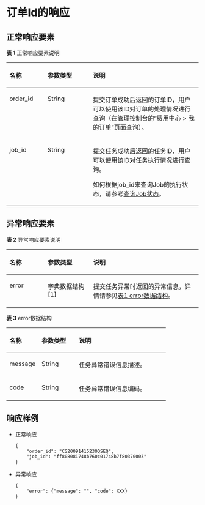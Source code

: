 # 订单Id的响应<a name="ZH-CN_TOPIC_0131356400"></a>

## 正常响应要素<a name="section5296124617366"></a>

**表 1**  正常响应要素说明

<a name="table757167711151"></a>
<table><thead align="left"><tr id="row5251903911151"><th class="cellrowborder" valign="top" width="19.86%" id="mcps1.2.4.1.1"><p id="p2618376611151"><a name="p2618376611151"></a><a name="p2618376611151"></a>名称</p>
</th>
<th class="cellrowborder" valign="top" width="23.59%" id="mcps1.2.4.1.2"><p id="p4051029311151"><a name="p4051029311151"></a><a name="p4051029311151"></a>参数类型</p>
</th>
<th class="cellrowborder" valign="top" width="56.55%" id="mcps1.2.4.1.3"><p id="p6010832511151"><a name="p6010832511151"></a><a name="p6010832511151"></a>说明</p>
</th>
</tr>
</thead>
<tbody><tr id="row3693617411151"><td class="cellrowborder" valign="top" width="19.86%" headers="mcps1.2.4.1.1 "><p id="p3332124712519"><a name="p3332124712519"></a><a name="p3332124712519"></a>order_id</p>
</td>
<td class="cellrowborder" valign="top" width="23.59%" headers="mcps1.2.4.1.2 "><p id="p813044011151"><a name="p813044011151"></a><a name="p813044011151"></a>String</p>
</td>
<td class="cellrowborder" valign="top" width="56.55%" headers="mcps1.2.4.1.3 "><p id="p5458589811151"><a name="p5458589811151"></a><a name="p5458589811151"></a>提交订单成功后返回的订单ID，用户可以使用该ID对订单的处理情况进行查询（在管理控制台的“费用中心 &gt; 我的订单”页面查询）。</p>
</td>
</tr>
<tr id="row114521150154614"><td class="cellrowborder" valign="top" width="19.86%" headers="mcps1.2.4.1.1 "><p id="p86106378471"><a name="p86106378471"></a><a name="p86106378471"></a>job_id</p>
</td>
<td class="cellrowborder" valign="top" width="23.59%" headers="mcps1.2.4.1.2 "><p id="p186111737104717"><a name="p186111737104717"></a><a name="p186111737104717"></a>String</p>
</td>
<td class="cellrowborder" valign="top" width="56.55%" headers="mcps1.2.4.1.3 "><p id="p815382610134"><a name="p815382610134"></a><a name="p815382610134"></a><span>提交任务成功后返回的任务</span><span>ID</span><span>，用户可以使用该</span><span>ID</span><span>对任务执行情况进行查询。</span></p>
<p id="p121504263132"><a name="p121504263132"></a><a name="p121504263132"></a>如何根据job_id来查询Job的执行状态，请参考<a href="查询Job状态.md">查询Job状态</a>。</p>
</td>
</tr>
</tbody>
</table>

## 异常响应要素<a name="section1651919613712"></a>

**表 2**  异常响应要素说明

<a name="table6467239411151"></a>
<table><thead align="left"><tr id="row2581079811151"><th class="cellrowborder" valign="top" width="19.93%" id="mcps1.2.4.1.1"><p id="p1029990211151"><a name="p1029990211151"></a><a name="p1029990211151"></a>名称</p>
</th>
<th class="cellrowborder" valign="top" width="23.69%" id="mcps1.2.4.1.2"><p id="p2898571411151"><a name="p2898571411151"></a><a name="p2898571411151"></a>参数类型</p>
</th>
<th class="cellrowborder" valign="top" width="56.379999999999995%" id="mcps1.2.4.1.3"><p id="p6614149111151"><a name="p6614149111151"></a><a name="p6614149111151"></a>说明</p>
</th>
</tr>
</thead>
<tbody><tr id="row5586052011151"><td class="cellrowborder" valign="top" width="19.93%" headers="mcps1.2.4.1.1 "><p id="p2840824911151"><a name="p2840824911151"></a><a name="p2840824911151"></a>error</p>
</td>
<td class="cellrowborder" valign="top" width="23.69%" headers="mcps1.2.4.1.2 "><p id="p1936686411151"><a name="p1936686411151"></a><a name="p1936686411151"></a>字典数据结构[1]</p>
</td>
<td class="cellrowborder" valign="top" width="56.379999999999995%" headers="mcps1.2.4.1.3 "><p id="p2558244011151"><a name="p2558244011151"></a><a name="p2558244011151"></a>提交任务异常时返回的异常信息，详情请参见<a href="#table6409189311151">表1 error数据结构</a>。</p>
</td>
</tr>
</tbody>
</table>

**表 3**  error数据结构

<a name="table6409189311151"></a>
<table><thead align="left"><tr id="row2324327311151"><th class="cellrowborder" valign="top" width="20.169999999999998%" id="mcps1.2.4.1.1"><p id="p365693111151"><a name="p365693111151"></a><a name="p365693111151"></a>名称</p>
</th>
<th class="cellrowborder" valign="top" width="23.369999999999997%" id="mcps1.2.4.1.2"><p id="p2777597711151"><a name="p2777597711151"></a><a name="p2777597711151"></a>参数类型</p>
</th>
<th class="cellrowborder" valign="top" width="56.46%" id="mcps1.2.4.1.3"><p id="p3526170111151"><a name="p3526170111151"></a><a name="p3526170111151"></a>说明</p>
</th>
</tr>
</thead>
<tbody><tr id="row3762550011151"><td class="cellrowborder" valign="top" width="20.169999999999998%" headers="mcps1.2.4.1.1 "><p id="p2776668011151"><a name="p2776668011151"></a><a name="p2776668011151"></a>message</p>
</td>
<td class="cellrowborder" valign="top" width="23.369999999999997%" headers="mcps1.2.4.1.2 "><p id="p3450864111151"><a name="p3450864111151"></a><a name="p3450864111151"></a>String</p>
</td>
<td class="cellrowborder" valign="top" width="56.46%" headers="mcps1.2.4.1.3 "><p id="p4373654211151"><a name="p4373654211151"></a><a name="p4373654211151"></a>任务异常错误信息描述。</p>
</td>
</tr>
<tr id="row5808456411151"><td class="cellrowborder" valign="top" width="20.169999999999998%" headers="mcps1.2.4.1.1 "><p id="p722924311151"><a name="p722924311151"></a><a name="p722924311151"></a>code</p>
</td>
<td class="cellrowborder" valign="top" width="23.369999999999997%" headers="mcps1.2.4.1.2 "><p id="p4869780211151"><a name="p4869780211151"></a><a name="p4869780211151"></a>String</p>
</td>
<td class="cellrowborder" valign="top" width="56.46%" headers="mcps1.2.4.1.3 "><p id="p5220791411151"><a name="p5220791411151"></a><a name="p5220791411151"></a>任务异常错误信息编码。</p>
</td>
</tr>
</tbody>
</table>

## 响应样例<a name="section1519683320370"></a>

-   正常响应

    ```
    { 
        "order_id": "CS2009141523OQSEQ",
        "job_id": "ff808081748b760c01748b7f80370003"
    } 
    ```

-   异常响应

    ```
    { 
        "error": {"message": "", "code": XXX}
    } 
    ```


